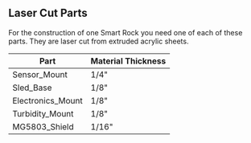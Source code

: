 ## Laser Cut Parts

For the construction of one Smart Rock you need one of each of these parts. They are laser cut from extruded acrylic sheets.

Part | Material Thickness
------ | ------
Sensor_Mount | 1/4"
Sled_Base | 1/8"
Electronics_Mount | 1/8"
Turbidity_Mount | 1/8"
MG5803_Shield | 1/16"